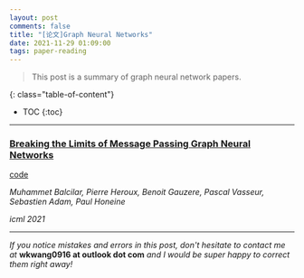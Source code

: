 ```yaml
---
layout: post
comments: false
title: "[论文]Graph Neural Networks"
date: 2021-11-29 01:09:00
tags: paper-reading
---
```


> This post is a summary of graph neural network papers.


<!--more-->

{: class="table-of-content"}
* TOC
{:toc}

---


### [Breaking the Limits of Message Passing Graph Neural Networks](http://proceedings.mlr.press/v139/balcilar21a/balcilar21a.pdf)

[code](https://github.com/balcilar/gnn-matlang)

*Muhammet Balcilar, Pierre Heroux, Benoit Gauzere, Pascal Vasseur, Sebastien Adam, Paul Honeine*

*icml 2021*











---

*If you notice mistakes and errors in this post, don't hesitate to contact me at* **wkwang0916 at outlook dot com** *and I would be super happy to correct them right away!*

